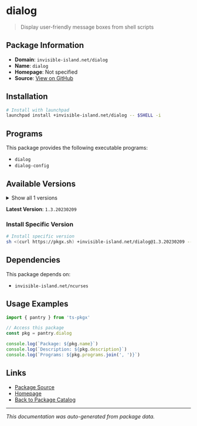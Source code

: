 # dialog

> Display user-friendly message boxes from shell scripts

## Package Information

- **Domain**: `invisible-island.net/dialog`
- **Name**: `dialog`
- **Homepage**: Not specified
- **Source**: [View on GitHub](https://github.com/pkgxdev/pantry/tree/main/projects/invisible-island.net/dialog/package.yml)

## Installation

```bash
# Install with launchpad
launchpad install +invisible-island.net/dialog -- $SHELL -i
```

## Programs

This package provides the following executable programs:

- `dialog`
- `dialog-config`

## Available Versions

<details>
<summary>Show all 1 versions</summary>

- `1.3.20230209`

</details>

**Latest Version**: `1.3.20230209`

### Install Specific Version

```bash
# Install specific version
sh <(curl https://pkgx.sh) +invisible-island.net/dialog@1.3.20230209 -- $SHELL -i
```

## Dependencies

This package depends on:

- `invisible-island.net/ncurses`

## Usage Examples

```typescript
import { pantry } from 'ts-pkgx'

// Access this package
const pkg = pantry.dialog

console.log(`Package: ${pkg.name}`)
console.log(`Description: ${pkg.description}`)
console.log(`Programs: ${pkg.programs.join(', ')}`)
```

## Links

- [Package Source](https://github.com/pkgxdev/pantry/tree/main/projects/invisible-island.net/dialog/package.yml)
- [Homepage](#)
- [Back to Package Catalog](../package-catalog.md)

---

*This documentation was auto-generated from package data.*
